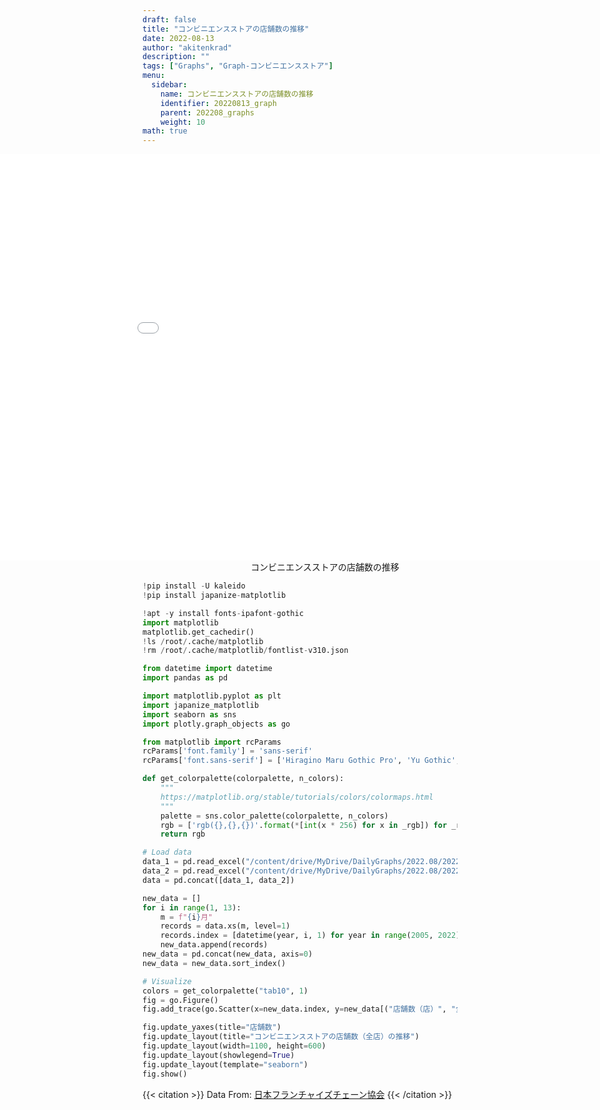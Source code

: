 ```yaml
---
draft: false
title: "コンビニエンスストアの店舗数の推移"
date: 2022-08-13 
author: "akitenkrad"
description: ""
tags: ["Graphs", "Graph-コンビニエンスストア"]
menu:
  sidebar:
    name: コンビニエンスストアの店舗数の推移
    identifier: 20220813_graph
    parent: 202208_graphs
    weight: 10
math: true
---
```


<figure style="width:100%; display:flex; justify-content:center; align-items:center; flex-direction:column;">
    <iframe src="out.html" width="1110pt" height="650pt" style="border:none"></iframe>
    <figcaption>コンビニエンスストアの店舗数の推移</figcaption>
</figure>

```python
!pip install -U kaleido
!pip install japanize-matplotlib

!apt -y install fonts-ipafont-gothic
import matplotlib
matplotlib.get_cachedir()
!ls /root/.cache/matplotlib
!rm /root/.cache/matplotlib/fontlist-v310.json

from datetime import datetime
import pandas as pd

import matplotlib.pyplot as plt
import japanize_matplotlib 
import seaborn as sns
import plotly.graph_objects as go

from matplotlib import rcParams
rcParams['font.family'] = 'sans-serif'
rcParams['font.sans-serif'] = ['Hiragino Maru Gothic Pro', 'Yu Gothic', 'Meirio', 'Takao', 'IPAexGothic', 'IPAPGothic', 'VL PGothic', 'Noto Sans CJK JP']

def get_colorpalette(colorpalette, n_colors):
    """
    https://matplotlib.org/stable/tutorials/colors/colormaps.html
    """
    palette = sns.color_palette(colorpalette, n_colors)
    rgb = ['rgb({},{},{})'.format(*[int(x * 256) for x in _rgb]) for _rgb in palette]
    return rgb

# Load data
data_1 = pd.read_excel("/content/drive/MyDrive/DailyGraphs/2022.08/2022.08.13/20220120111716.xlsx", header=[0,1], index_col=[0,1])
data_2 = pd.read_excel("/content/drive/MyDrive/DailyGraphs/2022.08/2022.08.13/20220120111818.xlsx", header=[0,1], index_col=[0,1])
data = pd.concat([data_1, data_2])

new_data = []
for i in range(1, 13):
    m = f"{i}月"
    records = data.xs(m, level=1)
    records.index = [datetime(year, i, 1) for year in range(2005, 2022)]
    new_data.append(records)
new_data = pd.concat(new_data, axis=0)
new_data = new_data.sort_index()

# Visualize
colors = get_colorpalette("tab10", 1)
fig = go.Figure()
fig.add_trace(go.Scatter(x=new_data.index, y=new_data[("店舗数（店）", "全店")], name="全店舗数", marker=dict(color=colors[0])))

fig.update_yaxes(title="店舗数")
fig.update_layout(title="コンビニエンスストアの店舗数（全店）の推移")
fig.update_layout(width=1100, height=600)
fig.update_layout(showlegend=True)
fig.update_layout(template="seaborn")
fig.show()
```

{{< citation >}}
Data From: [日本フランチャイズチェーン協会](https://www.jfa-fc.or.jp/particle/320.html)
{{< /citation >}}

